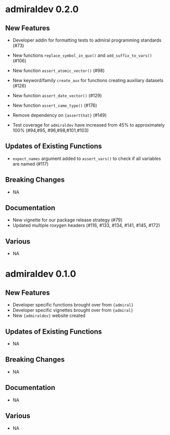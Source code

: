# admiraldev 0.2.0

## New Features

  - Developer addin for formatting tests to admiral programming standards (#73)
  
  - New functions `replace_symbol_in_quo()` and `add_suffix_to_vars()` (#106)

  - New function `assert_atomic_vector()` (#98)
  
  - New keyword/family `create_aux` for functions creating auxiliary datasets (#126)
  
  - New function `assert_date_vector()` (#129)
  
  - New function `assert_same_type()` (#176)
  
  - Remove dependency on `{assertthat}` (#149)
  
  - Test coverage for `admiraldev` have increased from 45% to approximately 100% (#94,#95, #96,#98,#101,#103)


## Updates of Existing Functions

  - `expect_names` argument added to `assert_vars()` to check if all variables
  are named (#117)
  
## Breaking Changes
  - NA
## Documentation
  - New vignette for our package release strategy (#79) 
  - Updated multiple roxygen headers (#116, #133, #134, #141, #145, #172)
## Various
  - NA

# admiraldev 0.1.0

## New Features

  - Developer specific functions brought over from `{admiral}`
  - Developer specific vignettes brought over from `{admiral}`
  - New `{admiraldev}` website created

## Updates of Existing Functions
  - NA
## Breaking Changes
  - NA
## Documentation
  - NA
## Various
  - NA

